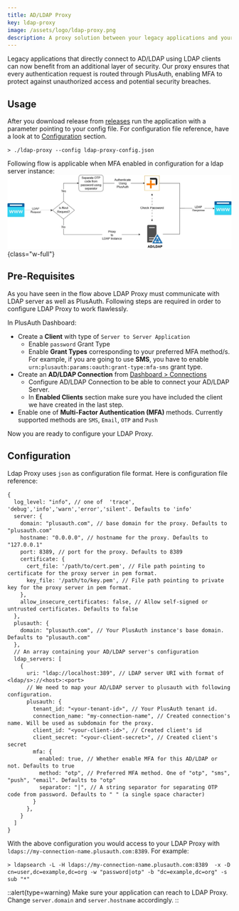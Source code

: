 ```yaml
---
title: AD/LDAP Proxy
key: ldap-proxy
image: /assets/logo/ldap-proxy.png
description: A proxy solution between your legacy applications and your LDAP/AD systems, allowing you to enforce MFA
---
```


Legacy applications that directly connect to AD/LDAP using LDAP clients can now benefit from an additional layer
of security. Our proxy ensures that every authentication request is routed through PlusAuth, enabling MFA
to protect against unauthorized access and potential security breaches.


## Usage

After you download release from [releases](./releases) run the application with a parameter pointing to your config file.
For configuration file reference, have a look at to [Configuration](#configuration) section.

```shell
> ./ldap-proxy --config ldap-proxy-config.json
```

Following flow is applicable when MFA enabled in configuration for a ldap server instance:
  ![AD/LDAP proxy flow diagram](./ldap-proxy-flow-diagram.webp){class="w-full"}

## Pre-Requisites
As you have seen in the flow above LDAP Proxy must communicate with LDAP server as well as PlusAuth. Following steps
are required in order to configure LDAP Proxy to work flawlessly.

In PlusAuth Dashboard:

- Create a **Client** with type of `Server to Server Application`
  - Enable `password` Grant Type 
  - Enable **Grant Types** corresponding to your preferred MFA method/s. For example, if you are going to use **SMS**, you have to enable `urn:plusauth:params:oauth:grant-type:mfa-sms` grant type.   
- Create an **AD/LDAP Connection** from [Dashboard > Connections](https://dashboard.plusauth.com/#conenctions)
  - Configure AD/LDAP Connection to be able to connect your AD/LDAP Server. 
  - In **Enabled Clients** section make sure you have included the client we have created in the last step.
- Enable one of **Multi-Factor Authentication (MFA)** methods. Currently supported methods are `SMS`, `Email`, `OTP` and `Push`

Now you are ready to configure your LDAP Proxy.

## Configuration
Ldap Proxy uses `json` as configuration file format. Here is configuration file reference:

```json5
{
  log_level: "info", // one of  'trace', 'debug','info','warn','error','silent'. Defaults to 'info'
  server: {
    domain: "plusauth.com", // base domain for the proxy. Defaults to "plusauth.com"
    hostname: "0.0.0.0", // hostname for the proxy. Defaults to "127.0.0.1"
    port: 8389, // port for the proxy. Defaults to 8389
    certificate: {
      cert_file: '/path/to/cert.pem', // File path pointing to certificate for the proxy server in pem format.
      key_file: '/path/to/key.pem', // File path pointing to private key for the proxy server in pem format.
    },
    allow_insecure_certificates: false, // Allow self-signed or untrusted certificates. Defaults to false
  },
  plusauth: {
    domain: "plusauth.com", // Your PlusAuth instance's base domain. Defaults to "plusauth.com"
  },
  // An array containing your AD/LDAP server's configuration
  ldap_servers: [
    {
      uri: "ldap://localhost:389", // LDAP server URI with format of <ldap/s>://<host>:<port>
      // We need to map your AD/LDAP server to plusauth with following configuration.
      plusauth: {
        tenant_id: "<your-tenant-id>", // Your PlusAuth tenant id.
        connection_name: "my-connection-name", // Created connection's name. Will be used as subdomain for the proxy.
        client_id: "<your-client-id>", // Created client's id
        client_secret: "<your-client-secret>", // Created client's secret
        mfa: {
          enabled: true, // Whether enable MFA for this AD/LDAP or not. Defaults to true
          method: "otp", // Preferred MFA method. One of "otp", "sms", "push", "email". Defaults to "otp"
          separator: "|", // A string separator for separating OTP code from password. Defaults to " " (a single space character)
        }
      },
    }
  ]
}
```

With the above configuration you would access to your LDAP Proxy with `ldaps://my-connection-name.plusauth.com:8389`. 
For example:
```shell
> ldapsearch -L -H ldaps://my-connection-name.plusauth.com:8389  -x -D cn=user,dc=example,dc=org -w "password|otp" -b "dc=example,dc=org" -s sub "*"
```

::alert{type=warning}
Make sure your application can reach to LDAP Proxy. Change `server.domain` and `server.hostname` accordingly.
::
